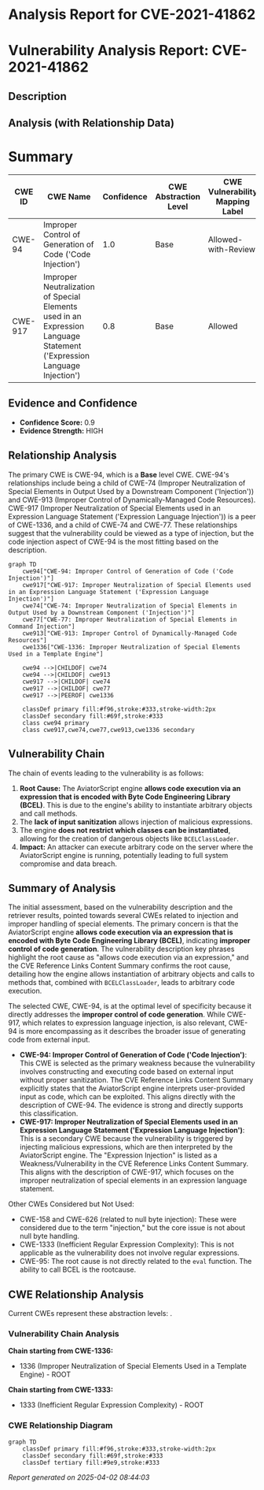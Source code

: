 # Analysis Report for CVE-2021-41862

# Vulnerability Analysis Report: CVE-2021-41862

## Description



## Analysis (with Relationship Data)

# Summary
| CWE ID | CWE Name | Confidence | CWE Abstraction Level | CWE Vulnerability Mapping Label | CWE-Vulnerability Mapping Notes |
|---|---|---|---|---|---|
| CWE-94 | Improper Control of Generation of Code ('Code Injection') | 1.0 | Base | Allowed-with-Review | Primary CWE |
| CWE-917 | Improper Neutralization of Special Elements used in an Expression Language Statement ('Expression Language Injection') | 0.8 | Base | Allowed | Secondary Candidate |

## Evidence and Confidence

*   **Confidence Score:** 0.9
*   **Evidence Strength:** HIGH

## Relationship Analysis
The primary CWE is CWE-94, which is a **Base** level CWE. CWE-94's relationships include being a child of CWE-74 (Improper Neutralization of Special Elements in Output Used by a Downstream Component ('Injection')) and CWE-913 (Improper Control of Dynamically-Managed Code Resources). CWE-917 (Improper Neutralization of Special Elements used in an Expression Language Statement ('Expression Language Injection')) is a peer of CWE-1336, and a child of CWE-74 and CWE-77. These relationships suggest that the vulnerability could be viewed as a type of injection, but the code injection aspect of CWE-94 is the most fitting based on the description.

```mermaid
graph TD
    cwe94["CWE-94: Improper Control of Generation of Code ('Code Injection')"]
    cwe917["CWE-917: Improper Neutralization of Special Elements used in an Expression Language Statement ('Expression Language Injection')"]
    cwe74["CWE-74: Improper Neutralization of Special Elements in Output Used by a Downstream Component ('Injection')"]
    cwe77["CWE-77: Improper Neutralization of Special Elements in Command Injection"]
    cwe913["CWE-913: Improper Control of Dynamically-Managed Code Resources"]
    cwe1336["CWE-1336: Improper Neutralization of Special Elements Used in a Template Engine"]

    cwe94 -->|CHILDOF| cwe74
    cwe94 -->|CHILDOF| cwe913
    cwe917 -->|CHILDOF| cwe74
    cwe917 -->|CHILDOF| cwe77
    cwe917 -->|PEEROF| cwe1336
    
    classDef primary fill:#f96,stroke:#333,stroke-width:2px
    classDef secondary fill:#69f,stroke:#333
    class cwe94 primary
    class cwe917,cwe74,cwe77,cwe913,cwe1336 secondary
```

## Vulnerability Chain
The chain of events leading to the vulnerability is as follows:
1.  **Root Cause:** The AviatorScript engine **allows code execution via an expression that is encoded with Byte Code Engineering Library (BCEL)**. This is due to the engine's ability to instantiate arbitrary objects and call methods.
2.  The **lack of input sanitization** allows injection of malicious expressions.
3.  The engine **does not restrict which classes can be instantiated**, allowing for the creation of dangerous objects like `BCELClassLoader`.
4.  **Impact:** An attacker can execute arbitrary code on the server where the AviatorScript engine is running, potentially leading to full system compromise and data breach.

## Summary of Analysis
The initial assessment, based on the vulnerability description and the retriever results, pointed towards several CWEs related to injection and improper handling of special elements. The primary concern is that the AviatorScript engine **allows code execution via an expression that is encoded with Byte Code Engineering Library (BCEL)**, indicating **improper control of code generation**. The vulnerability description key phrases highlight the root cause as "allows code execution via an expression," and the CVE Reference Links Content Summary confirms the root cause, detailing how the engine allows instantiation of arbitrary objects and calls to methods that, combined with `BCELClassLoader`, leads to arbitrary code execution.

The selected CWE, CWE-94, is at the optimal level of specificity because it directly addresses the **improper control of code generation**. While CWE-917, which relates to expression language injection, is also relevant, CWE-94 is more encompassing as it describes the broader issue of generating code from external input.

*   **CWE-94: Improper Control of Generation of Code ('Code Injection')**: This CWE is selected as the primary weakness because the vulnerability involves constructing and executing code based on external input without proper sanitization. The CVE Reference Links Content Summary explicitly states that the AviatorScript engine interprets user-provided input as code, which can be exploited. This aligns directly with the description of CWE-94. The evidence is strong and directly supports this classification.
*   **CWE-917: Improper Neutralization of Special Elements used in an Expression Language Statement ('Expression Language Injection')**: This is a secondary CWE because the vulnerability is triggered by injecting malicious expressions, which are then interpreted by the AviatorScript engine. The "Expression Injection" is listed as a Weakness/Vulnerability in the CVE Reference Links Content Summary. This aligns with the description of CWE-917, which focuses on the improper neutralization of special elements in an expression language statement.

Other CWEs Considered but Not Used:

*   CWE-158 and CWE-626 (related to null byte injection): These were considered due to the term "injection," but the core issue is not about null byte handling.
*   CWE-1333 (Inefficient Regular Expression Complexity): This is not applicable as the vulnerability does not involve regular expressions.
*   CWE-95: The root cause is not directly related to the `eval` function. The ability to call BCEL is the rootcause.


## CWE Relationship Analysis

Current CWEs represent these abstraction levels: .


### Vulnerability Chain Analysis

**Chain starting from CWE-1336:**
- 1336 (Improper Neutralization of Special Elements Used in a Template Engine) - ROOT


**Chain starting from CWE-1333:**
- 1333 (Inefficient Regular Expression Complexity) - ROOT



### CWE Relationship Diagram

```mermaid
graph TD
    classDef primary fill:#f96,stroke:#333,stroke-width:2px
    classDef secondary fill:#69f,stroke:#333
    classDef tertiary fill:#9e9,stroke:#333
```



*Report generated on 2025-04-02 08:44:03*
